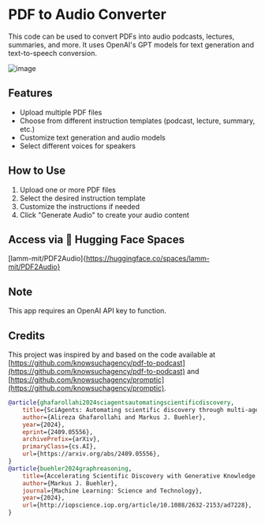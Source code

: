 # PDF to Audio Converter

This code can be used to convert PDFs into audio podcasts, lectures, summaries, and more. It uses OpenAI's GPT models for text generation and text-to-speech conversion.

![image](https://github.com/user-attachments/assets/ef8a5e84-d532-4e0e-b08b-fb7be2f98469)

## Features

- Upload multiple PDF files
- Choose from different instruction templates (podcast, lecture, summary, etc.)
- Customize text generation and audio models
- Select different voices for speakers

## How to Use

1. Upload one or more PDF files
2. Select the desired instruction template
3. Customize the instructions if needed
4. Click "Generate Audio" to create your audio content

## Access via 🤗 Hugging Face Spaces

[lamm-mit/PDF2Audio]{https://huggingface.co/spaces/lamm-mit/PDF2Audio}

## Note

This app requires an OpenAI API key to function. 

## Credits

This project was inspired by and based on the code available at [https://github.com/knowsuchagency/pdf-to-podcast](https://github.com/knowsuchagency/pdf-to-podcast) and [https://github.com/knowsuchagency/promptic](https://github.com/knowsuchagency/promptic). 

```bibtex
@article{ghafarollahi2024sciagentsautomatingscientificdiscovery,
    title={SciAgents: Automating scientific discovery through multi-agent intelligent graph reasoning}, 
    author={Alireza Ghafarollahi and Markus J. Buehler},
    year={2024},
    eprint={2409.05556},
    archivePrefix={arXiv},
    primaryClass={cs.AI},
    url={https://arxiv.org/abs/2409.05556}, 
}
@article{buehler2024graphreasoning,
    title={Accelerating Scientific Discovery with Generative Knowledge Extraction, Graph-Based Representation, and Multimodal Intelligent Graph Reasoning},
    author={Markus J. Buehler},
    journal={Machine Learning: Science and Technology},
    year={2024},
    url={http://iopscience.iop.org/article/10.1088/2632-2153/ad7228},
}
```

